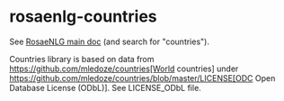 <!--
Copyright 2019 Ludan Stoecklé
SPDX-License-Identifier: Apache-2.0
-->
# rosaenlg-countries

See [RosaeNLG main doc](https://rosaenlg.org) (and search for "countries").

Countries library is based on data from https://github.com/mledoze/countries[World countries] under https://github.com/mledoze/countries/blob/master/LICENSE[ODC Open Database License (ODbL)].
See LICENSE_ODbL file.
